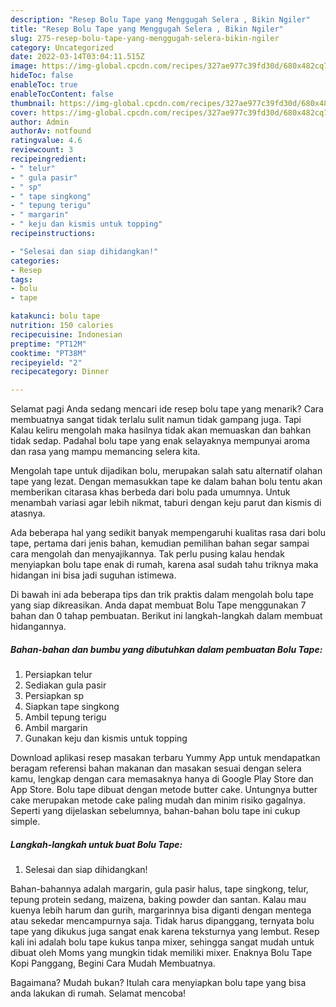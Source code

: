 ```yaml
---
description: "Resep Bolu Tape yang Menggugah Selera , Bikin Ngiler"
title: "Resep Bolu Tape yang Menggugah Selera , Bikin Ngiler"
slug: 275-resep-bolu-tape-yang-menggugah-selera-bikin-ngiler
category: Uncategorized
date: 2022-03-14T03:04:11.515Z
image: https://img-global.cpcdn.com/recipes/327ae977c39fd30d/680x482cq70/bolu-tape-foto-resep-utama.jpg
hideToc: false
enableToc: true
enableTocContent: false
thumbnail: https://img-global.cpcdn.com/recipes/327ae977c39fd30d/680x482cq70/bolu-tape-foto-resep-utama.jpg
cover: https://img-global.cpcdn.com/recipes/327ae977c39fd30d/680x482cq70/bolu-tape-foto-resep-utama.jpg
author: Admin
authorAv: notfound
ratingvalue: 4.6
reviewcount: 3
recipeingredient:
- " telur"
- " gula pasir"
- " sp"
- " tape singkong"
- " tepung terigu"
- " margarin"
- " keju dan kismis untuk topping"
recipeinstructions:

- "Selesai dan siap dihidangkan!"
categories:
- Resep
tags:
- bolu
- tape

katakunci: bolu tape 
nutrition: 150 calories
recipecuisine: Indonesian
preptime: "PT12M"
cooktime: "PT38M"
recipeyield: "2"
recipecategory: Dinner

---
```



Selamat pagi Anda sedang mencari ide resep bolu tape yang menarik? Cara membuatnya sangat tidak terlalu sulit namun tidak gampang juga. Tapi Kalau keliru mengolah maka hasilnya tidak akan memuaskan dan bahkan tidak sedap. Padahal bolu tape yang enak selayaknya mempunyai aroma dan rasa yang mampu memancing selera kita.


Mengolah tape untuk dijadikan bolu, merupakan salah satu alternatif olahan tape yang lezat. Dengan memasukkan tape ke dalam bahan bolu tentu akan memberikan citarasa khas berbeda dari bolu pada umumnya. Untuk menambah variasi agar lebih nikmat, taburi dengan keju parut dan kismis di atasnya.

Ada beberapa hal yang sedikit banyak mempengaruhi kualitas rasa dari bolu tape, pertama dari jenis bahan, kemudian pemilihan bahan segar sampai cara mengolah dan menyajikannya. Tak perlu pusing kalau hendak menyiapkan bolu tape enak di rumah, karena asal sudah tahu triknya maka hidangan ini bisa jadi suguhan istimewa.


Di bawah ini ada beberapa tips dan trik praktis dalam mengolah bolu tape yang siap dikreasikan. Anda dapat membuat Bolu Tape menggunakan 7 bahan dan 0 tahap pembuatan. Berikut ini langkah-langkah dalam membuat hidangannya.

<!--inarticleads1-->

##### Bahan-bahan dan bumbu yang dibutuhkan dalam pembuatan Bolu Tape:

1. Persiapkan  telur
1. Sediakan  gula pasir
1. Persiapkan  sp
1. Siapkan  tape singkong
1. Ambil  tepung terigu
1. Ambil  margarin
1. Gunakan  keju dan kismis untuk topping


Download aplikasi resep masakan terbaru Yummy App untuk mendapatkan beragam referensi bahan makanan dan masakan sesuai dengan selera kamu, lengkap dengan cara memasaknya hanya di Google Play Store dan App Store. Bolu tape dibuat dengan metode butter cake. Untungnya butter cake merupakan metode cake paling mudah dan minim risiko gagalnya. Seperti yang dijelaskan sebelumnya, bahan-bahan bolu tape ini cukup simple. 

<!--inarticleads2-->

##### Langkah-langkah untuk buat Bolu Tape:


1. Selesai dan siap dihidangkan!

Bahan-bahannya adalah margarin, gula pasir halus, tape singkong, telur, tepung protein sedang, maizena, baking powder dan santan. Kalau mau kuenya lebih harum dan gurih, margarinnya bisa diganti dengan mentega atau sekedar mencampurnya saja. Tidak harus dipanggang, ternyata bolu tape yang dikukus juga sangat enak karena teksturnya yang lembut. Resep kali ini adalah bolu tape kukus tanpa mixer, sehingga sangat mudah untuk dibuat oleh Moms yang mungkin tidak memiliki mixer. Enaknya Bolu Tape Kopi Panggang, Begini Cara Mudah Membuatnya. 

Bagaimana? Mudah bukan? Itulah cara menyiapkan bolu tape yang bisa anda lakukan di rumah. Selamat mencoba!
